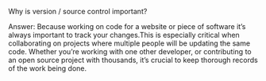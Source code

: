 Why is version / source control important?

Answer: Because working on code for a website or piece of software it’s always important to track your changes.This is especially critical when collaborating on projects where multiple people will be updating the same code. Whether you’re working with one other developer, or contributing to an open source project with thousands, it’s crucial to keep thorough records of the work being done.
